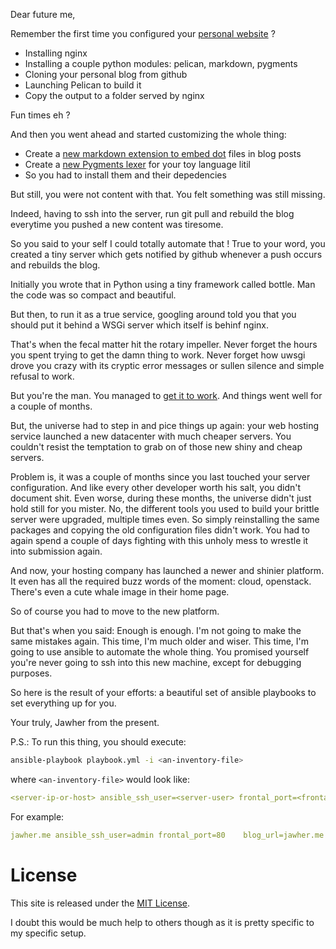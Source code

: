 Dear future me,

Remember the first time you configured your [personal website](http://jawher.me/) ?

* Installing nginx
* Installing a couple python modules: pelican, markdown, pygments
* Cloning your personal blog from github
* Launching Pelican to build it
* Copy the output to a folder served by nginx

Fun times eh ?

And then you went ahead and started customizing the whole thing:

* Create a [new markdown extension to embed dot](https://github.com/jawher/markdown-dot) files in blog posts
* Create a [new Pygments lexer](https://github.com/jawher/litil-pygments) for your toy language litil
* So you had to install them and their depedencies

But still, you were not content with that.
You felt something was still missing.

Indeed, having to ssh into the server, run git pull and rebuild the blog everytime you pushed a new content was tiresome.

So you said to your self I could totally automate that !
True to your word, you created a tiny server which gets notified by github whenever a push occurs and rebuilds the blog.

Initially you wrote that in Python using a tiny framework called bottle.
Man the code was so compact and beautiful.

But then, to run it as a true service, googling around told you that you should put it behind a WSGi server which itself is behinf nginx.

That's when the fecal matter hit the rotary impeller.
Never forget the hours you spent trying to get the damn thing to work.
Never forget how uwsgi drove you crazy with its cryptic error messages or sullen silence and simple refusal to work.

But you're the man.
You managed to [get it to work](http://jawher.me/2012/03/16/multiple-python-apps-with-nginx-uwsgi-emperor-upstart/).
And things went well for a couple of months.

But, the universe had to step in and pice things up again: your web hosting service launched a new datacenter with much cheaper servers.
You couldn't resist the temptation to grab on of those new shiny and cheap servers.

Problem is, it was a couple of months since you last touched your server configuration.
And like every other developer worth his salt, you didn't document shit.
Even worse, during these months, the universe didn't just hold still for you mister.
No, the different tools you used to build your brittle server were upgraded, multiple times even.
So simply reinstalling the same packages and copying the old configuration files didn't work.
You had to again spend a couple of days fighting with this unholy mess to wrestle it into submission again.

And now, your hosting company has launched a newer and shinier platform.
It even has all the required buzz words of the moment: cloud, openstack.
There's even a cute whale image in their home page.

So of course you had to move to the new platform.

But that's when you said: Enough is enough.
I'm not going to make the same mistakes again.
This time, I'm much older and wiser.
This time, I'm going to use ansible to automate the whole thing.
You promised yourself you're never going to ssh into this new machine, except for debugging purposes.

So here is the result of your efforts:
a beautiful set of ansible playbooks to set everything up for you.

Your truly,
Jawher from the present.

P.S.:
To run this thing, you should execute:

```sh
ansible-playbook playbook.yml -i <an-inventory-file>
```

where `<an-inventory-file>`  would look like:


```yaml
<server-ip-or-host> ansible_ssh_user=<server-user> frontal_port=<frontal-nginx-port>    blog_url=<blog-url>    blog_src=<blog-clone-dir>    blog_dest=<blog-html-output>    blogb_url=<blog-builder-url>    blogb_loc=<blog-builder-location>    blogb_port=<blog-builder-local-port>    blogb_user=<blog-builder-login>    blogb_pwd=<blog-builder-login>
``` 

For example:

```yaml
jawher.me ansible_ssh_user=admin frontal_port=80    blog_url=jawher.me    blog_src=/var/www/jawher.me/    blog_dest=/var/www/blog    blogb_url=bb.jawher.me    blogb_loc=/build-blog    blogb_port=8080    blogb_user=jawher    blogb_pwd=nope
```

# License

This site is released under the [MIT License](http://www.opensource.org/licenses/mit-license.html).

I doubt this would be much help to others though as it is pretty specific to my specific setup.
